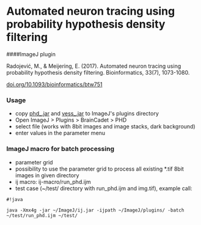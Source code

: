 # Automated neuron tracing using probability hypothesis density filtering #
####ImageJ plugin

Radojević, M., & Meijering, E. (2017). Automated neuron tracing using probability hypothesis density filtering. Bioinformatics, 33(7), 1073-1080.

[doi.org/10.1093/bioinformatics/btw751](https://doi.org/10.1093/bioinformatics/btw751)

### Usage ###
* copy [phd_.jar](https://github.com/miroslavradojevic/phd/releases/download/1.0.0/phd_1.0.0.jar) and [vess_.jar](https://github.com/miroslavradojevic/vess/releases/download/1.0.0/vess_1.0.0.jar) to ImageJ's plugins directory
* Open ImageJ > Plugins > BrainCadet > PHD
* select file (works with 8bit images and image stacks, dark background)
* enter values in the parameter menu

### ImageJ macro for batch processing ###
* parameter grid 
* possibility to use the parameter grid to process all existing *.tif 8bit images in given directory 
* ij macro: ij-macro/run_phd.ijm
* test case (~/test/ directory with run_phd.ijm and img.tif), example call: 
```
#!java

java -Xmx4g -jar ~/ImageJ/ij.jar -ijpath ~/ImageJ/plugins/ -batch ~/test/run_phd.ijm ~/test/
```
